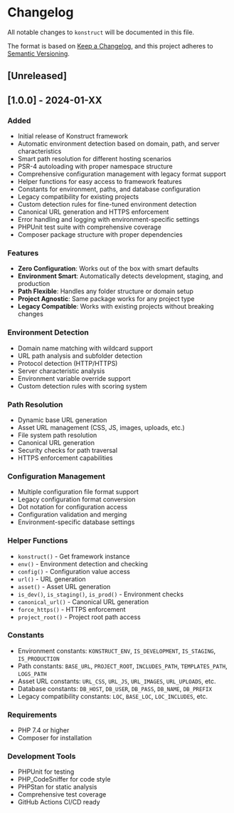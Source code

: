 # Changelog

All notable changes to `konstruct` will be documented in this file.

The format is based on [Keep a Changelog](https://keepachangelog.com/en/1.0.0/),
and this project adheres to [Semantic Versioning](https://semver.org/spec/v2.0.0.html).

## [Unreleased]

## [1.0.0] - 2024-01-XX

### Added
- Initial release of Konstruct framework
- Automatic environment detection based on domain, path, and server characteristics
- Smart path resolution for different hosting scenarios
- PSR-4 autoloading with proper namespace structure
- Comprehensive configuration management with legacy format support
- Helper functions for easy access to framework features
- Constants for environment, paths, and database configuration
- Legacy compatibility for existing projects
- Custom detection rules for fine-tuned environment detection
- Canonical URL generation and HTTPS enforcement
- Error handling and logging with environment-specific settings
- PHPUnit test suite with comprehensive coverage
- Composer package structure with proper dependencies

### Features
- **Zero Configuration**: Works out of the box with smart defaults
- **Environment Smart**: Automatically detects development, staging, and production
- **Path Flexible**: Handles any folder structure or domain setup
- **Project Agnostic**: Same package works for any project type
- **Legacy Compatible**: Works with existing projects without breaking changes

### Environment Detection
- Domain name matching with wildcard support
- URL path analysis and subfolder detection
- Protocol detection (HTTP/HTTPS)
- Server characteristic analysis
- Environment variable override support
- Custom detection rules with scoring system

### Path Resolution
- Dynamic base URL generation
- Asset URL management (CSS, JS, images, uploads, etc.)
- File system path resolution
- Canonical URL generation
- Security checks for path traversal
- HTTPS enforcement capabilities

### Configuration Management
- Multiple configuration file format support
- Legacy configuration format conversion
- Dot notation for configuration access
- Configuration validation and merging
- Environment-specific database settings

### Helper Functions
- `konstruct()` - Get framework instance
- `env()` - Environment detection and checking
- `config()` - Configuration value access
- `url()` - URL generation
- `asset()` - Asset URL generation
- `is_dev()`, `is_staging()`, `is_prod()` - Environment checks
- `canonical_url()` - Canonical URL generation
- `force_https()` - HTTPS enforcement
- `project_root()` - Project root path access

### Constants
- Environment constants: `KONSTRUCT_ENV`, `IS_DEVELOPMENT`, `IS_STAGING`, `IS_PRODUCTION`
- Path constants: `BASE_URL`, `PROJECT_ROOT`, `INCLUDES_PATH`, `TEMPLATES_PATH`, `LOGS_PATH`
- Asset URL constants: `URL_CSS`, `URL_JS`, `URL_IMAGES`, `URL_UPLOADS`, etc.
- Database constants: `DB_HOST`, `DB_USER`, `DB_PASS`, `DB_NAME`, `DB_PREFIX`
- Legacy compatibility constants: `LOC`, `BASE_LOC`, `LOC_INCLUDES`, etc.

### Requirements
- PHP 7.4 or higher
- Composer for installation

### Development Tools
- PHPUnit for testing
- PHP_CodeSniffer for code style
- PHPStan for static analysis
- Comprehensive test coverage
- GitHub Actions CI/CD ready
